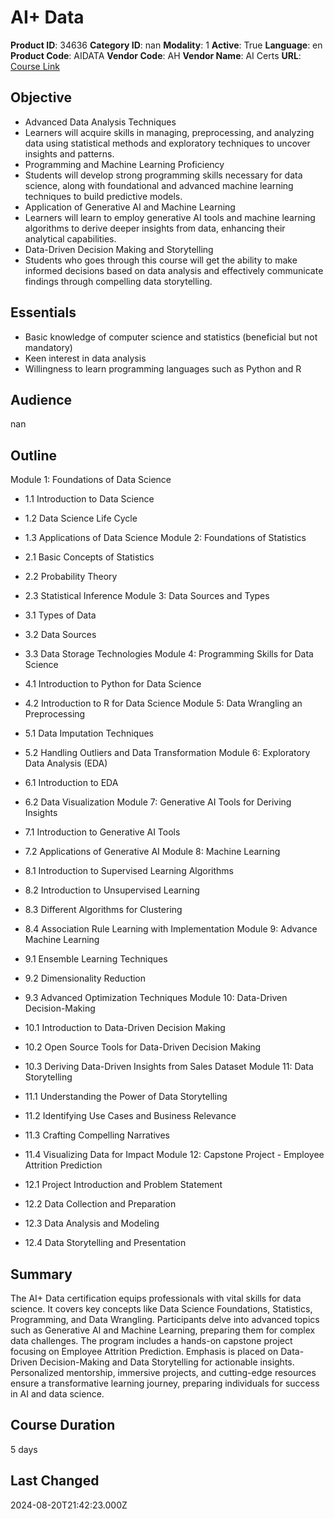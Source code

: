 # AI+ Data

**Product ID**: 34636
**Category ID**: nan
**Modality**: 1
**Active**: True
**Language**: en
**Product Code**: AIDATA
**Vendor Code**: AH
**Vendor Name**: AI Certs
**URL**: [Course Link](https://www.fastlaneus.com/course/ah-aidata)

## Objective
- Advanced Data Analysis Techniques
- Learners will acquire skills in managing, preprocessing, and analyzing data using statistical methods and exploratory techniques to uncover insights and patterns.
- Programming and Machine Learning Proficiency
- Students will develop strong programming skills necessary for data science, along with foundational and advanced machine learning techniques to build predictive models.
- Application of Generative AI and Machine Learning
- Learners will learn to employ generative AI tools and machine learning algorithms to derive deeper insights from data, enhancing their analytical capabilities.
- Data-Driven Decision Making and Storytelling
- Students who goes through this course will get the ability to make informed decisions based on data analysis and effectively communicate findings through compelling data storytelling.

## Essentials
- Basic knowledge of computer science and statistics (beneficial but not mandatory)
- Keen interest in data analysis
- Willingness to learn programming languages such as Python and R

## Audience
nan

## Outline
Module 1: Foundations of Data Science


- 1.1 Introduction to Data Science
- 1.2 Data Science Life Cycle
- 1.3 Applications of Data Science
Module 2: Foundations of Statistics


- 2.1 Basic Concepts of Statistics
- 2.2 Probability Theory
- 2.3 Statistical Inference
Module 3: Data Sources and Types


- 3.1 Types of Data
- 3.2 Data Sources
- 3.3 Data Storage Technologies
Module 4: Programming Skills for Data Science


- 4.1 Introduction to Python for Data Science
- 4.2 Introduction to R for Data Science
Module 5: Data Wrangling an Preprocessing


- 5.1 Data Imputation Techniques
- 5.2 Handling Outliers and Data Transformation
Module 6: Exploratory Data Analysis (EDA)


- 6.1 Introduction to EDA
- 6.2 Data Visualization
Module 7: Generative AI Tools for Deriving Insights


- 7.1 Introduction to Generative AI Tools
- 7.2 Applications of Generative AI
Module 8: Machine Learning


- 8.1 Introduction to Supervised Learning Algorithms
- 8.2 Introduction to Unsupervised Learning
- 8.3 Different Algorithms for Clustering
- 8.4 Association Rule Learning with Implementation
Module 9: Advance Machine Learning


- 9.1 Ensemble Learning Techniques
- 9.2 Dimensionality Reduction
- 9.3 Advanced Optimization Techniques
Module 10: Data-Driven Decision-Making


- 10.1 Introduction to Data-Driven Decision Making
- 10.2 Open Source Tools for Data-Driven Decision Making
- 10.3 Deriving Data-Driven Insights from Sales Dataset
Module 11: Data Storytelling


- 11.1 Understanding the Power of Data Storytelling
- 11.2 Identifying Use Cases and Business Relevance
- 11.3 Crafting Compelling Narratives
- 11.4 Visualizing Data for Impact
Module 12: Capstone Project - Employee Attrition Prediction


- 12.1 Project Introduction and Problem Statement
- 12.2 Data Collection and Preparation
- 12.3 Data Analysis and Modeling
- 12.4 Data Storytelling and Presentation

## Summary
The AI+ Data certification equips professionals with vital skills for data science. It covers key concepts like Data Science Foundations, Statistics, Programming, and Data Wrangling. Participants delve into advanced topics such as Generative AI and Machine Learning, preparing them for complex data challenges. The program includes a hands-on capstone project focusing on Employee Attrition Prediction. Emphasis is placed on Data-Driven Decision-Making and Data Storytelling for actionable insights. Personalized mentorship, immersive projects, and cutting-edge resources ensure a transformative learning journey, preparing individuals for success in AI and data science.

## Course Duration
5 days

## Last Changed
2024-08-20T21:42:23.000Z
